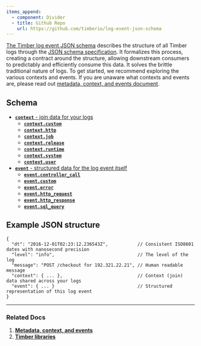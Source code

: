 ```yaml
---
items_append:
  - component: Divider
  - title: Github Repo
    url: https://github.com/timberio/log-event-json-schema
---
```

[The Timber log event JSON schema](https://github.com/timberio/log-event-json-schema) describes the structure of all Timber logs through the [JSON schema specification](http://json-schema.org/). It formalizes this process, creating a contract around the structure, allowing downstream consumers to predictably and efficiently consume this data. It solves the brittle traditional nature of logs. To get started, we recommend exploring the various contexts and events. If you are unaware what contexts and events are, please read out [metadata, context, and events document](/concepts/metadata-context-and-events).

## Schema

* [**`context`** - join data for your logs](context)
  * [**`context.custom`**](context/custom)
  * [**`context.http`**](context/http)
  * [**`context.job`**](context/job)
  * [**`context.release`**](context/release)
  * [**`context.runtime`**](context/runtime)
  * [**`context.system`**](context/system)
  * [**`context.user`**](context/user)
* [**`event`** - structured data for the log event itself](events)
  * [**`event.controller_call`**](events/controller-call)
  * [**`event.custom`**](events/custom)
  * [**`event.error`**](events/error)
  * [**`event.http_request`**](events/http-request)
  * [**`event.http_response`**](events/http-response)
  * [**`event.sql_query`**](events/sql-query)


## Example JSON structure

```
{
  "dt": "2016-12-01T02:23:12.236543Z",           // Consistent ISO8601 dates with nanosecond precision
  "level": "info",                               // The level of the log
  "message": "POST /checkout for 192.321.22.21", // Human readable message
  "context": { ... },                            // Context (join) data shared across your logs
  "event": { ... }                               // Structured representation of this log event
}
```

---

### Related Docs

1. [**Metadata, context, and events**](/concepts/metadata-context-and-events)
2. [**Timber libraries**](/languages)
